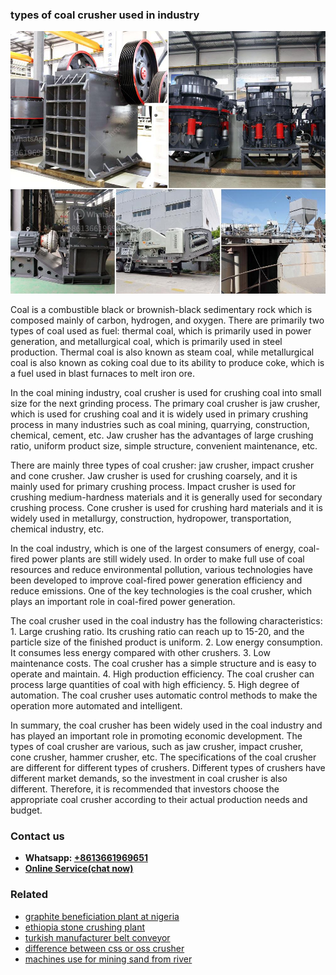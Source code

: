 <h3>types of coal crusher used in industry</h3><img src='1706767316.jpg' alt=''><p>Coal is a combustible black or brownish-black sedimentary rock which is composed mainly of carbon, hydrogen, and oxygen. There are primarily two types of coal used as fuel: thermal coal, which is primarily used in power generation, and metallurgical coal, which is primarily used in steel production. Thermal coal is also known as steam coal, while metallurgical coal is also known as coking coal due to its ability to produce coke, which is a fuel used in blast furnaces to melt iron ore.</p><p>In the coal mining industry, coal crusher is used for crushing coal into small size for the next grinding process. The primary coal crusher is jaw crusher, which is used for crushing coal and it is widely used in primary crushing process in many industries such as coal mining, quarrying, construction, chemical, cement, etc. Jaw crusher has the advantages of large crushing ratio, uniform product size, simple structure, convenient maintenance, etc.</p><p>There are mainly three types of coal crusher: jaw crusher, impact crusher and cone crusher. Jaw crusher is used for crushing coarsely, and it is mainly used for primary crushing process. Impact crusher is used for crushing medium-hardness materials and it is generally used for secondary crushing process. Cone crusher is used for crushing hard materials and it is widely used in metallurgy, construction, hydropower, transportation, chemical industry, etc.</p><p>In the coal industry, which is one of the largest consumers of energy, coal-fired power plants are still widely used. In order to make full use of coal resources and reduce environmental pollution, various technologies have been developed to improve coal-fired power generation efficiency and reduce emissions. One of the key technologies is the coal crusher, which plays an important role in coal-fired power generation.</p><p>The coal crusher used in the coal industry has the following characteristics: 1. Large crushing ratio. Its crushing ratio can reach up to 15-20, and the particle size of the finished product is uniform. 2. Low energy consumption. It consumes less energy compared with other crushers. 3. Low maintenance costs. The coal crusher has a simple structure and is easy to operate and maintain. 4. High production efficiency. The coal crusher can process large quantities of coal with high efficiency. 5. High degree of automation. The coal crusher uses automatic control methods to make the operation more automated and intelligent.</p><p>In summary, the coal crusher has been widely used in the coal industry and has played an important role in promoting economic development. The types of coal crusher are various, such as jaw crusher, impact crusher, cone crusher, hammer crusher, etc. The specifications of the coal crusher are different for different types of crushers. Different types of crushers have different market demands, so the investment in coal crusher is also different. Therefore, it is recommended that investors choose the appropriate coal crusher according to their actual production needs and budget.</p><h3>Contact us</h3><ul><li><strong>Whatsapp:&nbsp;<a href="https://wa.me/8613661969651">+8613661969651</a></strong></li><li><a href="https://swt.shibang-china.com/?git&amp;zhl&amp;types of coal crusher used in industry"><strong>Online Service(chat now)</strong></a></li></ul><h3>Related</h3><ul><li><a href='graphite beneficiation plant at nigeria.md'>graphite beneficiation plant at nigeria</a></li><li><a href='ethiopia stone crushing plant.md'>ethiopia stone crushing plant</a></li><li><a href='turkish manufacturer belt conveyor.md'>turkish manufacturer belt conveyor</a></li><li><a href='difference between css or oss crusher.md'>difference between css or oss crusher</a></li><li><a href='machines use for mining sand from river.md'>machines use for mining sand from river</a></li></ul>